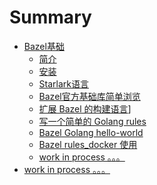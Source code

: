 # Summary

- [Bazel基础]()
  - [简介](./basic/introduce.md)
  - [安装](./basic/install.md)
  - [Starlark语言](./basic/bazel-starlark.md)
  - [Bazel官方基础库简单浏览](./basic/bazel-lib-rules-skylib.md)
  - [扩展 Bazel 的构建语言](./basic/bazel-extension-demo.md)]
  - [写一个简单的 Golang rules](./basic/bazel-rules-go-simple.md)
  - [Bazel Golang hello-world](./basic/bazel-go-hello.md)
  - [Bazel rules_docker 使用](./basic/bazel-rules-docker.md)
  - [work in process 。。。]()
- [work in process 。。。]()
